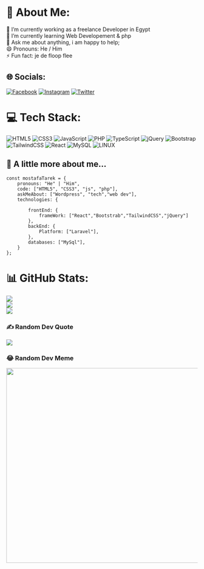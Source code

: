 # 💫 About Me:
🔭 I’m currently working as a freelance Developer in Egypt<br>🌱 I’m currently learning Web Developement & php<br>💬 Ask me about anything, i am happy to help;<br>😄 Pronouns: He / Him<br>⚡ Fun fact: je de floop flee


## 🌐 Socials:
[![Facebook](https://img.shields.io/badge/Facebook-%231877F2.svg?logo=Facebook&logoColor=white)](https://facebook.com/tarek.mostafa.355) [![Instagram](https://img.shields.io/badge/Instagram-%23E4405F.svg?logo=Instagram&logoColor=white)](https://instagram.com/@6.y7z) [![Twitter](https://img.shields.io/badge/Twitter-%231DA1F2.svg?logo=Twitter&logoColor=white)](https://twitter.com/@Mostafaa141) 

# 💻 Tech Stack:
![HTML5](https://img.shields.io/badge/html5-%23E34F26.svg?style=for-the-badge&logo=html5&logoColor=white) ![CSS3](https://img.shields.io/badge/css3-%231572B6.svg?style=for-the-badge&logo=css3&logoColor=white) ![JavaScript](https://img.shields.io/badge/javascript-%23323330.svg?style=for-the-badge&logo=javascript&logoColor=%23F7DF1E) ![PHP](https://img.shields.io/badge/php-%23777BB4.svg?style=for-the-badge&logo=php&logoColor=white) ![TypeScript](https://img.shields.io/badge/typescript-%23007ACC.svg?style=for-the-badge&logo=typescript&logoColor=white) ![jQuery](https://img.shields.io/badge/jquery-%230769AD.svg?style=for-the-badge&logo=jquery&logoColor=white) ![Bootstrap](https://img.shields.io/badge/bootstrap-%23563D7C.svg?style=for-the-badge&logo=bootstrap&logoColor=white) ![TailwindCSS](https://img.shields.io/badge/tailwindcss-%2338B2AC.svg?style=for-the-badge&logo=tailwind-css&logoColor=white) ![React](https://img.shields.io/badge/react-%2320232a.svg?style=for-the-badge&logo=react&logoColor=%2361DAFB) ![MySQL](https://img.shields.io/badge/mysql-%2300f.svg?style=for-the-badge&logo=mysql&logoColor=white) ![LINUX](https://img.shields.io/badge/Linux-FCC624?style=for-the-badge&logo=linux&logoColor=black)
## 💫 A little more about me...

    const mostafaTarek = {
        pronouns: "He" | "Him",
        code: ["HTML5", "CSS3", "js", "php"],
        askMeAbout: ["Wordpress", "tech","web dev"],
        technologies: {

            frontEnd: {
                frameWork: ["React","Bootstrab","TailwindCSS","jQuery"]
            },
            backEnd: {
                Platform: ["Laravel"],
            },
            databases: ["MySql"],
        }
    };

# 📊 GitHub Stats:
![](https://github-readme-stats.vercel.app/api?username=mostafa-tarek1&theme=dark&hide_border=true&include_all_commits=false&count_private=false)<br/>
![](https://github-readme-streak-stats.herokuapp.com/?user=mostafa-tarek1&theme=dark&hide_border=true)<br/>
![](https://github-readme-stats.vercel.app/api/top-langs/?username=mostafa-tarek1&theme=dark&hide_border=true&include_all_commits=false&count_private=false&layout=compact)

### ✍️ Random Dev Quote
![](https://quotes-github-readme.vercel.app/api?type=vetical&theme=dark)

### 😂 Random Dev Meme
<img src="https://rm.up.railway.app/" width="512px"/>

<!-- Proudly created with GPRM ( https://gprm.itsvg.in ) -->
